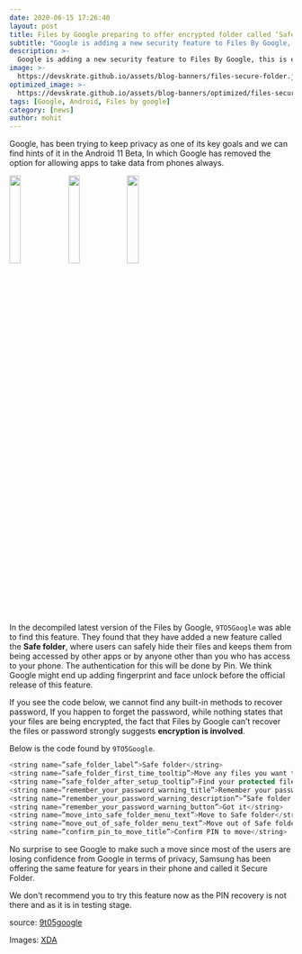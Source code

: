 ```yaml
---
date: 2020-06-15 17:26:40
layout: post
title: Files by Google preparing to offer encrypted folder called ‘Safe folder’
subtitle: "Google is adding a new security feature to Files By Google, this is everything you need to know"
description: >-
  Google is adding a new security feature to Files By Google, this is everything you need to know
image: >-
  https://devskrate.github.io/assets/blog-banners/files-secure-folder.jpg
optimized_image: >-
  https://devskrate.github.io/assets/blog-banners/optimized/files-secure-folder.webp
tags: [Google, Android, Files by google]
category: [news]
author: mohit
---
```


Google, has been trying to keep privacy as one of its key goals and we can find hints of it in the Android 11 Beta, In which Google has removed the option for allowing apps to take data from phones always.

<a href="https://devskrate.github.io/assets/images/google/files-by-google/xda-safe-folder-intro.jpg" data-lightbox="image-1" data-title="My caption"><img width="20%" src="https://devskrate.github.io/assets/images/google/files-by-google/xda-safe-folder-intro.jpg"></a>
<a href="https://devskrate.github.io/assets/images/google/files-by-google/xda-safe-folder-moving.jpg" data-lightbox="image-1" data-title="My caption"><img width="20%" src="https://devskrate.github.io/assets/images/google/files-by-google/xda-safe-folder-moving.jpg"></a>
<a href="https://devskrate.github.io/assets/images/google/files-by-google/xda-safe-folder-remember-password.jpg" data-lightbox="image-1" data-title="My caption"><img width="20%" src="https://devskrate.github.io/assets/images/google/files-by-google/xda-safe-folder-remember-password.jpg"></a>

In the decompiled latest version of the Files by Google, `9TO5Google` was able to find this feature. They found that they have added a new feature called the **Safe folder**, where users can safely hide their files and keeps them from being accessed by other apps or by anyone other than you who has access to your phone. The authentication for this will be done by Pin. We think Google might end up adding fingerprint and face unlock before the official release of this feature.

If you see the code below, we cannot find any built-in methods to recover password, If you happen to forget the password, while nothing states that your files are being encrypted, the fact that Files by Google can’t recover the files or password strongly suggests **encryption is involved**.

Below is the code found by `9TO5Google`.

```java
<string name=”safe_folder_label”>Safe folder</string>
<string name=”safe_folder_first_time_tooltip”>Move any files you want to keep protected by a PIN to this folder.</string>
<string name=”safe_folder_after_setup_tooltip”>Find your protected files in this folder.</string>
<string name=”remember_your_password_warning_title”>Remember your password</string>
<string name=”remember_your_password_warning_description”>”Safe folder can’t be opened again if you forget the password.”</string>
<string name=”remember_your_password_warning_button”>Got it</string>
<string name=”move_into_safe_folder_menu_text”>Move to Safe folder</string>
<string name=”move_out_of_safe_folder_menu_text”>Move out of Safe folder</string>
<string name=”confirm_pin_to_move_title”>Confirm PIN to move</string>
```

No surprise to see Google to make such a move since most of the users are losing confidence from Google in terms of privacy, Samsung has been offering the same feature for years in their phone and called it Secure Folder.

We don't recommend you to try this feature now as the PIN recovery is not there and as it is in testing stage.

source: [9t05google](https://9to5google.com/2020/06/12/files-by-google-safe-folder/)

Images: [XDA](https://www.xda-developers.com/files-by-google-safe-folder-protect-files-4-digit-pin/)
